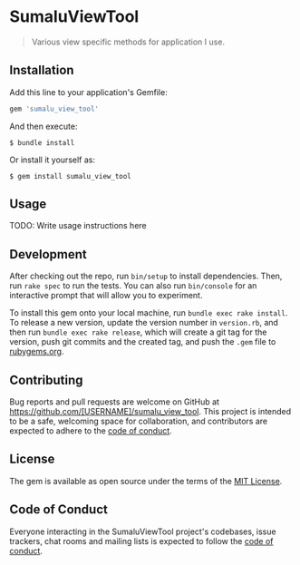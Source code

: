 # SumaluViewTool

> Various view specific methods for application I use.

## Installation

Add this line to your application's Gemfile:

```ruby
gem 'sumalu_view_tool'
```

And then execute:

    $ bundle install

Or install it yourself as:

    $ gem install sumalu_view_tool

## Usage

TODO: Write usage instructions here

## Development

After checking out the repo, run `bin/setup` to install dependencies. Then, run `rake spec` to run the tests. You can also run `bin/console` for an interactive prompt that will allow you to experiment.

To install this gem onto your local machine, run `bundle exec rake install`. To release a new version, update the version number in `version.rb`, and then run `bundle exec rake release`, which will create a git tag for the version, push git commits and the created tag, and push the `.gem` file to [rubygems.org](https://rubygems.org).

## Contributing

Bug reports and pull requests are welcome on GitHub at https://github.com/[USERNAME]/sumalu_view_tool. This project is intended to be a safe, welcoming space for collaboration, and contributors are expected to adhere to the [code of conduct](https://github.com/[USERNAME]/sumalu_view_tool/blob/master/CODE_OF_CONDUCT.md).

## License

The gem is available as open source under the terms of the [MIT License](https://opensource.org/licenses/MIT).

## Code of Conduct

Everyone interacting in the SumaluViewTool project's codebases, issue trackers, chat rooms and mailing lists is expected to follow the [code of conduct](https://github.com/[USERNAME]/sumalu_view_tool/blob/master/CODE_OF_CONDUCT.md).
